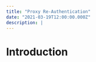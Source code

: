 ```yaml
---
title: "Proxy Re-Authentication"
date: "2021-03-19T12:00:00.000Z"
description: |
---
```


# Introduction
